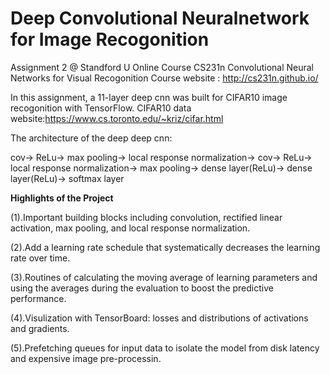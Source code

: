# Deep Convolutional Neuralnetwork for Image Recogonition 

Assignment 2 @ Standford U Online Course CS231n Convolutional Neural Networks for Visual Recogonition
Course website : http://cs231n.github.io/

In this assignment, a 11-layer deep cnn was built for CIFAR10 image recogonition with TensorFlow.
CIFAR10 data website:https://www.cs.toronto.edu/~kriz/cifar.html 

The architecture of the deep deep cnn:

cov-> ReLu-> max pooling-> local response normalization-> cov-> ReLu-> local response normalization-> 
max pooling-> dense layer(ReLu)-> dense layer(ReLu)-> softmax layer

**Highlights of the Project**

(1).Important building blocks including convolution, rectified linear activation, max pooling, and local
    response normalization.

(2).Add a learning rate schedule that systematically decreases the learning rate over time.

(3).Routines of calculating the moving average of learning parameters and using the averages during the evaluation
    to boost the predictive performance.

(4).Visulization with TensorBoard: losses and distributions of activations and gradients. 

(5).Prefetching queues for input data to isolate the model from disk latency and expensive image pre-processin.

